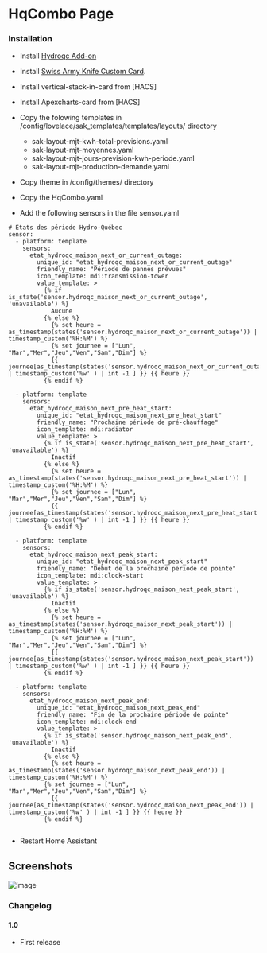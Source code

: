# HqCombo Page

### Installation

- Install [Hydroqc Add-on](https://hydroqc.ca/fr/docs/installation/hass-addon/) 
- Install [Swiss Army Knife Custom Card](https://github.com/amoebelabs/swiss-army-knife-card/).
- Install vertical-stack-in-card from [HACS]
- Install Apexcharts-card from [HACS] 
- Copy the folowing templates in /config/lovelace/sak_templates/templates/layouts/ directory
  - sak-layout-mjt-kwh-total-previsions.yaml
  - sak-layout-mjt-moyennes.yaml
  - sak-layout-mjt-jours-prevision-kwh-periode.yaml
  - sak-layout-mjt-production-demande.yaml
- Copy theme in /config/themes/ directory
- Copy the HqCombo.yaml

- Add the following sensors in the file sensor.yaml

```
# États des période Hydro-Québec
sensor:
  - platform: template
    sensors:
      etat_hydroqc_maison_next_or_current_outage:
        unique_id: "etat_hydroqc_maison_next_or_current_outage"
        friendly_name: "Période de pannes prévues"
        icon_template: mdi:transmission-tower
        value_template: >
          {% if is_state('sensor.hydroqc_maison_next_or_current_outage', 'unavailable') %}
            Aucune 
          {% else %}
            {% set heure = as_timestamp(states('sensor.hydroqc_maison_next_or_current_outage')) | timestamp_custom('%H:%M') %}
            {% set journee = ["Lun", "Mar","Mer","Jeu","Ven","Sam","Dim"] %}
            {{ journee[as_timestamp(states('sensor.hydroqc_maison_next_or_current_outage')) | timestamp_custom('%w' ) | int -1 ] }} {{ heure }}
          {% endif %}
        
  - platform: template
    sensors:
      etat_hydroqc_maison_next_pre_heat_start:
        unique_id: "etat_hydroqc_maison_next_pre_heat_start"
        friendly_name: "Prochaine période de pré-chauffage"
        icon_template: mdi:radiator
        value_template: >
          {% if is_state('sensor.hydroqc_maison_next_pre_heat_start', 'unavailable') %}
            Inactif
          {% else %}
            {% set heure = as_timestamp(states('sensor.hydroqc_maison_next_pre_heat_start')) | timestamp_custom('%H:%M') %}
            {% set journee = ["Lun", "Mar","Mer","Jeu","Ven","Sam","Dim"] %}
            {{ journee[as_timestamp(states('sensor.hydroqc_maison_next_pre_heat_start')) | timestamp_custom('%w' ) | int -1 ] }} {{ heure }}
          {% endif %}
        
  - platform: template
    sensors:
      etat_hydroqc_maison_next_peak_start:
        unique_id: "etat_hydroqc_maison_next_peak_start"
        friendly_name: "Début de la prochaine période de pointe"
        icon_template: mdi:clock-start
        value_template: >
          {% if is_state('sensor.hydroqc_maison_next_peak_start', 'unavailable') %}
            Inactif
          {% else %}
            {% set heure = as_timestamp(states('sensor.hydroqc_maison_next_peak_start')) | timestamp_custom('%H:%M') %}
            {% set journee = ["Lun", "Mar","Mer","Jeu","Ven","Sam","Dim"] %}
            {{ journee[as_timestamp(states('sensor.hydroqc_maison_next_peak_start')) | timestamp_custom('%w' ) | int -1 ] }} {{ heure }}
          {% endif %}
        
  - platform: template
    sensors:
      etat_hydroqc_maison_next_peak_end:
        unique_id: "etat_hydroqc_maison_next_peak_end"
        friendly_name: "Fin de la prochaine période de pointe"
        icon_template: mdi:clock-end
        value_template: >
          {% if is_state('sensor.hydroqc_maison_next_peak_end', 'unavailable') %}
            Inactif
          {% else %}
            {% set heure = as_timestamp(states('sensor.hydroqc_maison_next_peak_end')) | timestamp_custom('%H:%M') %}
          {% set journee = ["Lun", "Mar","Mer","Jeu","Ven","Sam","Dim"] %}
            {{ journee[as_timestamp(states('sensor.hydroqc_maison_next_peak_end')) | timestamp_custom('%w' ) | int -1 ] }} {{ heure }}
          {% endif %}
        
```

- Restart Home Assistant

## Screenshots

![image](https://user-images.githubusercontent.com/83040228/219972641-cf7d3525-a832-456c-bc6f-815d514e8a70.jpeg)

### Changelog
#### 1.0
- First release

